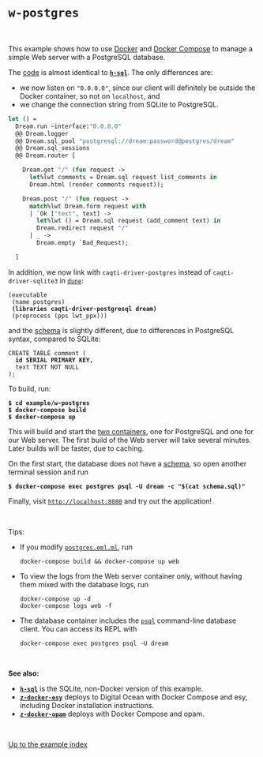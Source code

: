 # `w-postgres`

<br>

This example shows how to use
[Docker](https://en.wikipedia.org/wiki/Docker_(software)) and
[Docker Compose](https://docs.docker.com/compose/) to manage a simple
Web server with a PostgreSQL database.

The
[code](https://github.com/aantron/dream/blob/master/example/w-postgres/postgres.eml.ml)
is almost identical to [**`h-sql`**](../h-sql#files). The only differences are:

- we now listen on `"0.0.0.0"`, since our client will definitely be outside the
  Docker container, so not on `localhost`, and
- we change the connection string from SQLite to PostgreSQL.

```ocaml
let () =
  Dream.run ~interface:"0.0.0.0"
  @@ Dream.logger
  @@ Dream.sql_pool "postgresql://dream:password@postgres/dream"
  @@ Dream.sql_sessions
  @@ Dream.router [

    Dream.get "/" (fun request ->
      let%lwt comments = Dream.sql request list_comments in
      Dream.html (render comments request));

    Dream.post "/" (fun request ->
      match%lwt Dream.form request with
      | `Ok ["text", text] ->
        let%lwt () = Dream.sql request (add_comment text) in
        Dream.redirect request "/"
      | _ ->
        Dream.empty `Bad_Request);

  ]
```

In addition, we now link with `caqti-driver-postgres` instead of
`caqti-driver-sqlite3` in
[`dune`](https://github.com/aantron/dream/blob/master/example/w-postgres/dune):

<pre><code>(executable
 (name postgres)
 <b>(libraries caqti-driver-postgresql dream)</b>
 (preprocess (pps lwt_ppx)))</code></pre>

and the
[schema](https://github.com/aantron/dream/blob/master/example/w-postgres/schema.sql) is slightly different, due to differences in PostgreSQL syntax, compared to
SQLite:

<pre><code>CREATE TABLE comment (
  <b>id SERIAL PRIMARY KEY,</b>
  text TEXT NOT NULL
);</code></pre>

To build, run:

<pre><code><b>$ cd example/w-postgres</b>
<b>$ docker-compose build</b>
<b>$ docker-compose up</b></code></pre>

This will build and start the
[two containers](https://github.com/aantron/dream/blob/master/example/w-postgres/docker-compose.yml),
one for PostgreSQL and one for our Web server. The first build of the Web server
will take several minutes. Later builds will be faster, due to caching.

On the first start, the database does not have a
[schema](https://github.com/aantron/dream/blob/master/example/w-postgres/schema.sql),
so open another terminal session and run

<pre><code><b>$ docker-compose exec postgres psql -U dream -c "$(cat schema.sql)"</b></code></pre>

Finally, visit [`http://localhost:8080`](http:/localhost:8080) and try out the
application!

<br>

Tips:

- If you modify
  [`postgres.eml.ml`](https://github.com/aantron/dream/blob/master/example/w-postgres/postgres.eml.ml),
  run

  ```
  docker-compose build && docker-compose up web
  ```

- To view the logs from the Web server container only, without having them mixed
  with the database logs, run

  ```
  docker-compose up -d
  docker-compose logs web -f
  ```

- The database container includes the
  [`psql`](https://tomcam.github.io/postgres/) command-line database client.
  You can access its REPL with

  ```
  docker-compose exec postgres psql -U dream
  ```

<br>

**See also:**

- [**`h-sql`**](../h-sql#files) is the SQLite, non-Docker version of this
  example.
- [**`z-docker-esy`**](../z-docker-esy#files) deploys to Digital Ocean with
  Docker Compose and esy, including Docker installation instructions.
- [**`z-docker-opam`**](../z-docker-opam#files) deploys with Docker Compose and
  opam.

<br>

[Up to the example index](../#examples)
